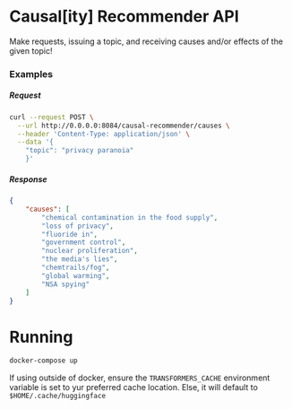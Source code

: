 
# Causal[ity] Recommender API

Make requests, issuing a topic, and receiving causes and/or effects of the given topic!

### Examples

##### Request

```bash
curl --request POST \
  --url http://0.0.0.0:8084/causal-recommender/causes \
  --header 'Content-Type: application/json' \
  --data '{
	"topic": "privacy paranoia"
    }'
```

##### Response

```json
{
	"causes": [
		"chemical contamination in the food supply",
		"loss of privacy",
		"fluoride in",
		"government control",
		"nuclear proliferation",
		"the media's lies",
		"chemtrails/fog",
		"global warming",
		"NSA spying"
	]
}
```

# Running

```bash
docker-compose up
```

If using outside of docker, ensure  the `TRANSFORMERS_CACHE` environment variable is set to yur preferred cache location. Else, it will default to `$HOME/.cache/huggingface`

